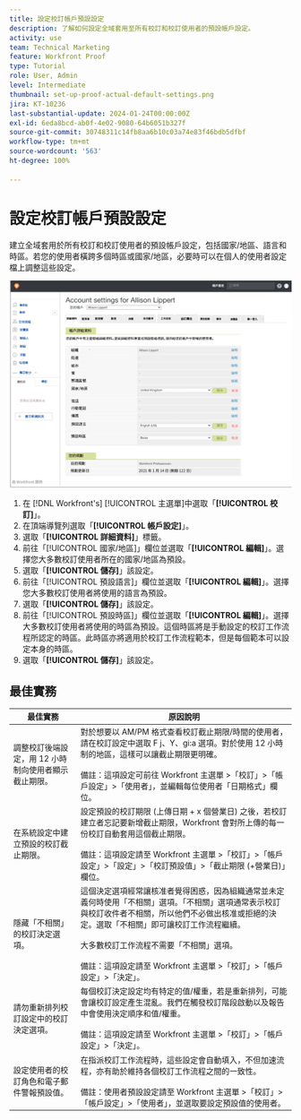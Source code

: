 ```yaml
---
title: 設定校訂帳戶預設設定
description: 了解如何設定全域套用至所有校訂和校訂使用者的預設帳戶設定。
activity: use
team: Technical Marketing
feature: Workfront Proof
type: Tutorial
role: User, Admin
level: Intermediate
thumbnail: set-up-proof-actual-default-settings.png
jira: KT-10236
last-substantial-update: 2024-01-24T00:00:00Z
exl-id: 6eda8bcd-ab0f-4e02-9080-64b6051b327f
source-git-commit: 30748311c14fb8aa6b10c03a74e83f46bdb5dfbf
workflow-type: tm+mt
source-wordcount: '563'
ht-degree: 100%

---
```


# 設定校訂帳戶預設設定

建立全域套用於所有校訂和校訂使用者的預設帳戶設定，包括國家/地區、語言和時區。若您的使用者橫跨多個時區或國家/地區，必要時可以在個人的使用者設定檔上調整這些設定。

![校訂的帳戶設定視窗](assets/proof-system-setups-default-account-settings.png)

1. 在 [!DNL Workfront's] [!UICONTROL 主選單]中選取「**[!UICONTROL 校訂]**」。
1. 在頂端導覽列選取「**[!UICONTROL 帳戶設定]**」。
1. 選取「**[!UICONTROL 詳細資料]**」標籤。
1. 前往「[!UICONTROL 國家/地區]」欄位並選取「**[!UICONTROL 編輯]**」。選擇您大多數校訂使用者所在的國家/地區為預設。
1. 選取「**[!UICONTROL 儲存]**」該設定。
1. 前往「[!UICONTROL 預設語言]」欄位並選取「**[!UICONTROL 編輯]**」。選擇您大多數校訂使用者將使用的語言為預設。
1. 選取「**[!UICONTROL 儲存]**」該設定。
1. 前往「[!UICONTROL 預設時區]」欄位並選取「**[!UICONTROL 編輯]**」。選擇大多數校訂使用者將使用的時區為預設。這個時區將是手動設定的校訂工作流程所認定的時區。此時區亦將適用於校訂工作流程範本，但是每個範本可以設定本身的時區。
1. 選取「**[!UICONTROL 儲存]**」該設定。

## 最佳實務


| 最佳實務 | 原因說明 |
|---|---|
| 調整校訂後端設定，用 12 小時制向使用者顯示截止期限。 | 對於想要以 AM/PM 格式查看校訂截止期限/時間的使用者，請在校訂設定中選取 F j、Y、gi:a 選項。對於使用 12 小時制的地區，這樣可以讓截止期限更明確。 <br> <br>備註：這項設定可前往 Workfront 主選單 >「校訂」>「帳戶設定」>「使用者」，並編輯每位使用者「日期格式」欄位。 |
| 在系統設定中建立預設的校訂截止期限。 | 設定預設的校訂期限 (上傳日期 + x 個營業日) 之後，若校訂建立者忘記要新增截止期限，Workfront 會對所上傳的每一份校訂自動套用這個截止期限。 <br> <br>備註：這項設定請至 Workfront 主選單 >「校訂」>「帳戶設定」>「設定」>「校訂預設值」>「截止期限 (+營業日)」欄位。 |
| 隱藏「不相關」的校訂決定選項。 | 這個決定選項經常讓核准者覺得困惑，因為組織通常並未定義何時使用「不相關」選項。「不相關」選項通常表示校訂與校訂收件者不相關，所以他們不必做出核准或拒絕的決定。選取「不相關」即可讓校訂工作流程繼續。<br> <br>大多數校訂工作流程不需要「不相關」選項。<br> <br>備註：這項設定請至 Workfront 主選單 >「校訂」>「帳戶設定」>「決定」。 |
| 請勿重新排列校訂設定中的校訂決定選項。 | 每個校訂決定設定均有特定的值/權重，若是重新排列，可能會讓校訂設定產生混亂。我們在觸發校訂階段啟動以及報告中會使用決定順序和值/權重。<br> <br>備註：這項設定請至 Workfront 主選單 >「校訂」>「帳戶設定」>「決定」。 |
| 設定使用者的校訂角色和電子郵件警報預設值。 | 在指派校訂工作流程時，這些設定會自動填入，不但加速流程，亦有助於維持各個校訂工作流程之間的一致性。<br> <br>備註：使用者預設設定請至 Workfront 主選單 >「校訂」>「帳戶設定」>「使用者」，並選取要設定預設值的使用者。 |
